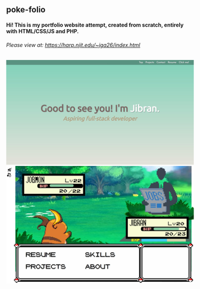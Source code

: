 ## poke-folio

#### Hi! This is my portfolio website attempt, created from scratch, entirely with HTML/CSS/JS and PHP.

###### Please view at: https://harp.njit.edu/~jga26/index.html

![](demo-pic.jpg)
![](demo2-pic.jpg)
